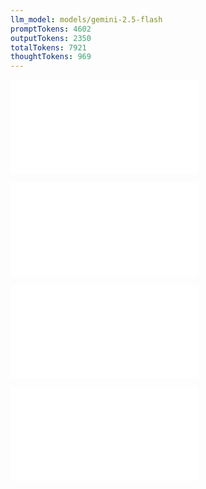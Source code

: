 ```yaml
---
llm_model: models/gemini-2.5-flash
promptTokens: 4602
outputTokens: 2350
totalTokens: 7921
thoughtTokens: 969
---
```


![@](steps/_.1b201f80.md)

![@](steps/file.7216dddb.md)

![@](steps/file.05ce90e9.md)

![@](steps/response.ad45694a.md)